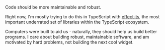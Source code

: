 Code should be more maintainable and robust.

Right now, I'm mostly trying to do this in TypeScript with [effect-ts](https://github.com/Effect-TS), the most important underrated set of libraries within the TypeScript ecosystem.

Computers were built to aid us - naturally, they should help us build better programs. I care about building robust, maintainable software, and am motivated by hard problems, not building the next cool widget.

<!---
[![My github stats](https://github-readme-stats.vercel.app/api?username=aniravi24&show_icons=true&count_private=true&hide=prs,issues&theme=tokyonight)](https://github.com/anuraghazra/github-readme-stats)
-->
